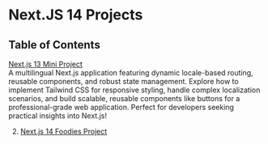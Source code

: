 # Next.JS 14 Projects

## Table of Contents

<a href="https://github.com/georgefikri/nextjsProjects/tree/main/multilingual-app">Next.js 13 Mini Project</a>  
 A multilingual Next.js application featuring dynamic locale-based routing, reusable components, and robust state management. Explore how to implement Tailwind CSS for responsive styling, handle complex localization scenarios, and build scalable, reusable components like buttons for a professional-grade web application. Perfect for developers seeking practical insights into Next.js!

2.  <a href="https://github.com/georgefikri/nextjsProjects/tree/main/foodies-Project">Next.js 14 Foodies Project</a>
